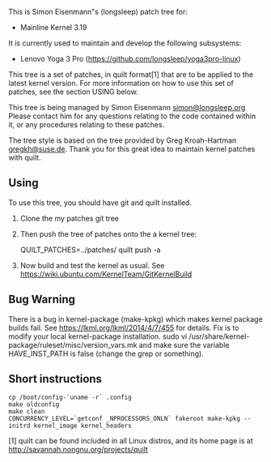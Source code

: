This is Simon Eisenmann"s (longsleep) patch tree for:
  - Mainline Kernel 3.19

It is currently used to maintain and develop the following subsystems:
  - Lenovo Yoga 3 Pro (https://github.com/longsleep/yoga3pro-linux)

This tree is a set of patches, in quilt format[1] that are to be applied
to the latest kernel version.  For more information on how to use this
set of patches, see the section USING below.

This tree is being managed by Simon Eisenmann <simon@longsleep.org>
Please contact him for any questions relating to the code contained
within it, or any procedures relating to these patches.

The tree style is based on the tree provided by Greg Kroah-Hartman
<gregkh@suse.de>. Thank you for this great idea to maintain kernel
patches with quilt.

## Using

To use this tree, you should have git and quilt installed.

1. Clone the my patches git tree

2. Then push the tree of patches onto the a kernel tree:

	QUILT_PATCHES=../patches/ quilt push -a

3. Now build and test the kernel as usual. See https://wiki.ubuntu.com/KernelTeam/GitKernelBuild

## Bug Warning

  There is a bug in kernel-package (make-kpkg) which makes kernel package builds fail.
  See https://lkml.org/lkml/2014/4/7/455 for details. Fix is to modify your local
  kernel-package installation.
  sudo vi /usr/share/kernel-package/ruleset/misc/version_vars.mk
  and make sure the variable HAVE_INST_PATH is false (change the grep or something).

## Short instructions


	cp /boot/config-`uname -r` .config
	make oldconfig
	make clean
	CONCURRENCY_LEVEL=`getconf _NPROCESSORS_ONLN` fakeroot make-kpkg --initrd kernel_image kernel_headers


[1] quilt can be found included in all Linux distros, and its home page
    is at http://savannah.nongnu.org/projects/quilt
